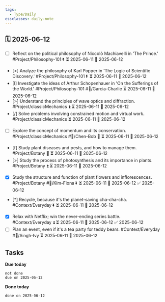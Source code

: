 ```yaml
---
tags:
  - Type/Daily
cssclasses: daily-note
---
```


## 🗓️ 2025-06-12

- [ ] Reflect on the political philosophy of Niccolò Machiavelli in 'The Prince.' #Project/Philosophy-101 ⏬ ⏳ 2025-06-11 📅 2025-06-12
- [<] Analyze the philosophy of Karl Popper in 'The Logic of Scientific Discovery.' #Project/Philosophy-101 ⏬ ⏳ 2025-06-11 📅 2025-06-12
- [I] Investigate the ideas of Arthur Schopenhauer in 'On the Sufferings of the World.' #Project/Philosophy-101 #👤/Garcia-Charlie ⏳ 2025-06-11 📅 2025-06-12
- [>] Understand the principles of wave optics and diffraction. #Project/classicMechanics ⏫ ⏳ 2025-06-11 📅 2025-06-12
- [/] Solve problems involving constrained motion and virtual work. #Project/classicMechanics ⏳ 2025-06-11 📅 2025-06-12
- [ ] Explore the concept of momentum and its conservation. #Project/classicMechanics #👤/Chen-Bob 🔽 ⏳ 2025-06-11 📅 2025-06-12
- [f] Study plant diseases and pests, and how to manage them. #Project/Botany 🔽 ⏳ 2025-06-11 📅 2025-06-12
- [>] Study the process of photosynthesis and its importance in plants. #Project/Botany ⏫ ⏳ 2025-06-11 📅 2025-06-12
- [x] Study the structure and function of plant flowers and inflorescences. #Project/Botany #👤/Kim-Fiona ⏬ ⏳ 2025-06-11 📅 2025-06-12 ✅ 2025-06-12
- [*] Recycle, because it's the planet-saving cha-cha-cha. #Context/Everyday ⏬ ⏳ 2025-06-11 📅 2025-06-12
- [x] Relax with Netflix; win the never-ending series battle. #Context/Everyday ⏫ ⏳ 2025-06-11 📅 2025-06-12 ✅ 2025-06-12
- [ ] Plan an event, even if it's a tea party for teddy bears. #Context/Everyday #👤/Singh-Ivy ⏳ 2025-06-11 📅 2025-06-12

## Tasks

**Due today**

```tasks
not done
due on 2025-06-12
```

**Done today**

```tasks
done on 2025-06-12
```
            
